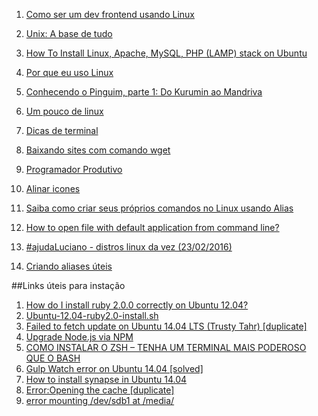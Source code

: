 1. [Como ser um dev frontend usando Linux](http://blog.da2k.com.br/2015/01/15/como-ser-um-dev-frontend-usando-linux/)

1. [Unix: A base de tudo](http://www.vitorbritto.com.br/blog/unix-a-base-de-tudo/)
1. [How To Install Linux, Apache, MySQL, PHP (LAMP) stack on Ubuntu](https://www.digitalocean.com/community/tutorials/how-to-install-linux-apache-mysql-php-lamp-stack-on-ubuntu)
1. [Por que eu uso Linux](http://www.diolinux.com.br/2013/10/por-que-eu-uso-linux.html)
1. [Conhecendo o Pinguim, parte 1: Do Kurumin ao Mandriva](http://acrelinux.org/conhecendo-o-pinguim-parte-1-do-kurumin-ao-mandriva/)
1. [Um pouco de linux](http://felipesousa.github.io/Um-pouco-de-Linux/)
1. [Dicas de terminal](http://udgwebdev.com/dicas-de-terminal/)
1. [Baixando sites com comando wget](http://udgwebdev.com/baixando-sites-com-comando-wget/)
1. [Programador Produtivo](http://udgwebdev.com/programador-produtivo/)
1. [Alinar icones](http://www.vivaolinux.com.br/topico/Desktops/Alinhar-Icones)
1. [Saiba como criar seus próprios comandos no Linux usando Alias](http://www.linuxdescomplicado.com.br/2015/06/criar-comandos-usando-alias.html)
1. [How to open file with default application from command line?](http://askubuntu.com/questions/15354/how-to-open-file-with-default-application-from-command-line)
1. [#ajudaLuciano - distros linux da vez (23/02/2016)](https://lucianoratamero.github.io/blog/ajudaLuciano-distros-linux-da-vez-23-02-16/)
1. [Criando aliases úteis](http://www.vivaolinux.com.br/dica/Criando-aliases-uteis)

##Links úteis para instação
1. [How do I install ruby 2.0.0 correctly on Ubuntu 12.04?](http://stackoverflow.com/questions/16222738/how-do-i-install-ruby-2-0-0-correctly-on-ubuntu-12-04/29584352#29584352)
1. [Ubuntu-12.04-ruby2.0-install.sh](https://gist.github.com/rubo77/ba9b64b160fe46e44aa1)
1. [Failed to fetch update on Ubuntu 14.04 LTS (Trusty Tahr) [duplicate]](http://askubuntu.com/questions/553765/failed-to-fetch-update-on-ubuntu-14-04-lts-trusty-tahr)
1. [Upgrade Node.js via NPM](https://davidwalsh.name/upgrade-nodejs)
1. [COMO INSTALAR O ZSH – TENHA UM TERMINAL MAIS PODEROSO QUE O BASH](http://www.ubuntudicas.com.br/2014/09/como-instalar-o-zsh-tenha-um-terminal-mais-poderoso-que-o-bash/)
1. [Gulp Watch error on Ubuntu 14.04 [solved]](https://discourse.roots.io/t/gulp-watch-error-on-ubuntu-14-04-solved/3453)
1. [How to install synapse in Ubuntu 14.04](http://askubuntu.com/questions/577711/how-to-install-synapse-in-ubuntu-14-04)
1. [Error:Opening the cache [duplicate]](http://askubuntu.com/questions/310471/erroropening-the-cache)
1. [error mounting /dev/sdb1 at /media/](https://www.youtube.com/watch?v=OpjVYZLjFm0)
